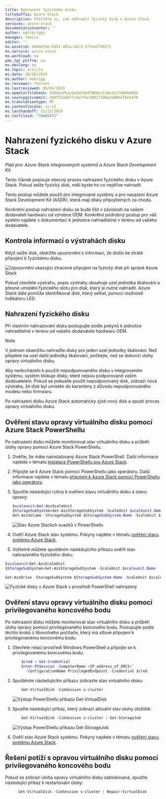 ```yaml
---
title: Nahrazení fyzického disku
titleSuffix: Azure Stack
description: Přečtěte si, jak nahradit fyzický disk v Azure Stack.
services: azure-stack
documentationcenter: ''
author: mattbriggs
manager: femila
editor: ''
ms.assetid: 449ae53e-b951-401a-b2c9-17fee2f491f1
ms.service: azure-stack
ms.workload: na
pms.tgt_pltfrm: na
ms.devlang: na
ms.topic: article
ms.date: 10/10/2019
ms.author: mabrigg
ms.reviewer: thoroet
ms.lastreviewed: 06/04/2019
ms.openlocfilehash: 2d4ebaf62a3a2e836df988ec510e21274040e68b
ms.sourcegitcommit: 284f5316677c9a7f4c300177d0e2a905df8cb478
ms.translationtype: MT
ms.contentlocale: cs-CZ
ms.lasthandoff: 11/25/2019
ms.locfileid: "74465471"
---
```

# <a name="replace-a-physical-disk-in-azure-stack"></a>Nahrazení fyzického disku v Azure Stack

*Platí pro: Azure Stack integrovaných systémů a Azure Stack Development Kit*

Tento článek popisuje obecný proces nahrazení fyzického disku v Azure Stack. Pokud selže fyzický disk, měli byste ho co nejdříve nahradit.

Tento postup můžete použít pro integrované systémy a pro nasazení Azure Stack Development Kit (ASDK), která mají disky připojitelných za chodu.

Konkrétní postup nahrazení disku se bude lišit v závislosti na vašem dodavateli hardwaru od výrobce OEM. Konkrétní podrobný postup pro váš systém najdete v dokumentaci k jednotce nahraditelné v terénu od vašeho dodavatele.

## <a name="review-disk-alert-information"></a>Kontrola informací o výstrahách disku
Když selže disk, obdržíte upozornění s informací, že došlo ke ztrátě připojení k fyzickému disku.

![Upozornění ukazující ztracené připojení na fyzický disk při správě Azure Stack](media/azure-stack-replace-disk/DiskAlert.png)

Pokud otevřete výstrahu, popis výstrahy obsahuje uzel jednotka škálování a přesné umístění fyzického slotu pro disk, který je nutné nahradit. Azure Stack dále pomůže identifikovat disk, který selhal, pomocí možností indikátoru LED.

## <a name="replace-the-physical-disk"></a>Nahrazení fyzického disku

Při vlastním nahrazování disku postupujte podle pokynů k jednotce nahraditelné v terénu od vašeho dodavatele hardwaru OEM.

> [!note]
> V jednom okamžiku nahraďte disky pro jeden uzel jednotky škálování. Než přejdete na uzel další jednotky škálování, počkejte, než se dokončí úlohy opravy virtuálního disku.

Aby nedocházelo k použití nepodporovaného disku v integrovaném systému, systém blokuje disky, které nejsou podporované vaším dodavatelem. Pokud se pokusíte použít nepodporovaný disk, zobrazí nová výstraha, že disk byl umístěn do karantény z důvodu nepodporovaného modelu nebo firmwaru.

Po nahrazení disku Azure Stack automaticky zjistí nový disk a spustí proces opravy virtuálního disku.

## <a name="check-the-status-of-virtual-disk-repair-using-azure-stack-powershell"></a>Ověření stavu opravy virtuálního disku pomocí Azure Stack PowerShellu

Po nahrazení disku můžete monitorovat stav virtuálního disku a průběh úlohy opravy pomocí Azure Stack PowerShellu.

1. Ověřte, že máte nainstalovaný Azure Stack PowerShell. Další informace najdete v tématu [instalace PowerShellu pro Azure Stack](azure-stack-powershell-install.md).
2. Připojte se k Azure Stack pomocí PowerShellu jako operátoru. Další informace najdete v tématu [připojení k Azure Stack pomocí PowerShellu jako operátoru](azure-stack-powershell-configure-admin.md).
3. Spusťte následující rutiny k ověření stavu virtuálního disku a stavu opravy:

    ```powershell  
    $scaleunit=Get-AzsScaleUnit
    $StorageSubSystem=Get-AzsStorageSubSystem -ScaleUnit $scaleunit.Name
    Get-AzsVolume -StorageSubSystem $StorageSubSystem.Name -ScaleUnit $scaleunit.name | Select-Object VolumeLabel, OperationalStatus, RepairStatus
    ```

    ![Stav Azure Stackch svazků v PowerShellu](media/azure-stack-replace-disk/get-azure-stack-volumes-health.png)

4. Ověří Azure Stack stav systému. Pokyny najdete v tématu [ověření stavu systému Azure Stack](azure-stack-diagnostic-test.md).
5. Volitelně můžete spuštěním následujícího příkazu ověřit stav nahrazeného fyzického disku.

```powershell  
$scaleunit=Get-AzsScaleUnit
$StorageSubSystem=Get-AzsStorageSubSystem -ScaleUnit $scaleunit.Name

Get-AzsDrive -StorageSubSystem $StorageSubSystem.Name -ScaleUnit $scaleunit.name | Sort-Object StorageNode,MediaType,PhysicalLocation | Format-Table Storagenode, Healthstatus, PhysicalLocation, Model, MediaType,  CapacityGB, CanPool, CannotPoolReason
```

![Fyzické disky v Azure Stack v prostředí PowerShell nahrazeny](media/azure-stack-replace-disk/check-replaced-physical-disks-azure-stack.png)

## <a name="check-the-status-of-virtual-disk-repair-using-the-privileged-endpoint"></a>Ověření stavu opravy virtuálního disku pomocí privilegovaného koncového bodu

Po nahrazení disku můžete monitorovat stav virtuálního disku a průběh úlohy opravy pomocí privilegovaného koncového bodu. Postupujte podle těchto kroků z libovolného počítače, který má síťové připojení k privilegovanému koncovému bodu.

1. Otevřete relaci prostředí Windows PowerShell a připojte se k privilegovanému koncovému bodu.
    ```powershell
        $cred = Get-Credential
        Enter-PSSession -ComputerName <IP_address_of_ERCS>`
          -ConfigurationName PrivilegedEndpoint -Credential $cred
    ```
  
2. Spuštěním následujícího příkazu zobrazte stav virtuálního disku:
    ```powershell
        Get-VirtualDisk -CimSession s-cluster
    ```

   ![Výstup PowerShellu příkazu Get-VirtualDisk](media/azure-stack-replace-disk/GetVirtualDiskOutput.png)

3. Spusťte následující příkaz, který zobrazí aktuální stav úlohy úložiště:
    ```powershell
        Get-VirtualDisk -CimSession s-cluster | Get-StorageJob
    ```
      ![Výstup PowerShellu příkazu Get-StorageJob](media/azure-stack-replace-disk/GetStorageJobOutput.png)

4. Ověří stav Azure Stack systému. Pokyny najdete v tématu [ověření stavu systému Azure Stack](azure-stack-diagnostic-test.md).

## <a name="troubleshoot-virtual-disk-repair-using-the-privileged-endpoint"></a>Řešení potíží s opravou virtuálního disku pomocí privilegovaného koncového bodu

Pokud se zobrazí úloha opravy virtuálního disku zablokovaná, spusťte následující příkaz k restartování úlohy:
  ```powershell
        Get-VirtualDisk -CimSession s-cluster | Repair-VirtualDisk
  ```
